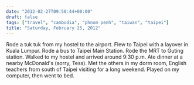 ```yaml
---
date: "2012-02-27T09:50:44+00:00"
draft: false
tags: ["travel", "cambodia", "phnom penh", "taiwan", "taipei"]
title: "Saturday, February 25, 2012"
---
```

Rode a tuk tuk from my hostel to the airport. Flew to Taipei with a layover in Kuala Lumpur. Rode a bus to Taipei Main Station. Rode the MRT to Guting station. Walked to my hostel and arrived around 9:30 p.m. Ate dinner at a nearby McDonald's (sorry, Tess). Met the others in my dorm room, English teachers from south of Taipei visiting for a long weekend. Played on my computer, then went to bed.
